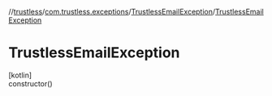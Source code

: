 //[trustless](../../../index.md)/[com.trustless.exceptions](../index.md)/[TrustlessEmailException](index.md)/[TrustlessEmailException](-trustless-email-exception.md)

# TrustlessEmailException

[kotlin]\
constructor()

